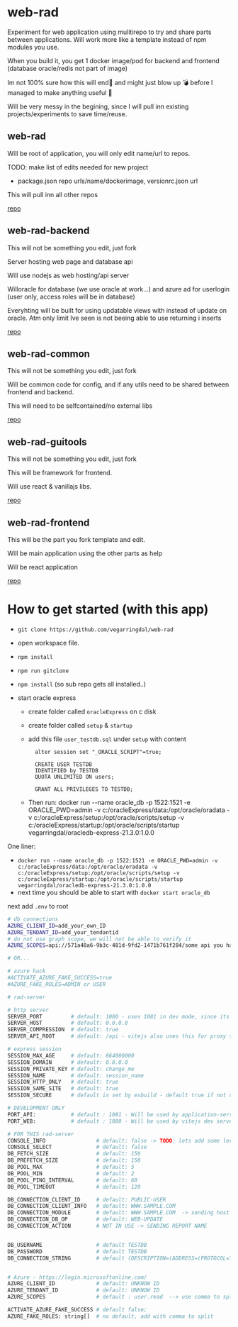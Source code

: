# web-rad

Experiment for web application using mulitirepo to try and share parts between applications. Will work more like a
template instead of npm modules you use.

When you build it, you get 1 docker image/pod for backend and frontend (database oracle/redis not part of image)

Im not 100% sure how this will end🤪 and might just blow up 💣 before I managed to make anything useful 🤣

Will be very messy in the begining, since I will pull inn existing projects/experiments to save time/reuse.

## web-rad

Will be root of application, you will only edit name/url to repos.

TODO: make list of edits needed for new project

-   package.json repo urls/name/dockerimage, versionrc.json url

This will pull inn all other repos

[repo](https://github.com/vegarringdal/web-rad)

## web-rad-backend

This will not be something you edit, just fork

Server hosting web page and database api

Will use nodejs as web hosting/api server

Willoracle for database (we use oracle at work...) and azure ad for userlogin (user only, access roles will be in
database)

Everyhting will be built for using updatable views with instead of update on oracle. Atm only limit Ive seen is not
beeing able to use returning i inserts

[repo](https://github.com/vegarringdal/web-rad-backend)

## web-rad-common

This will not be something you edit, just fork

Will be common code for config, and if any utils need to be shared between frontend and backend.

This will need to be selfcontained/no external libs

[repo](https://github.com/vegarringdal/web-rad-common)

## web-rad-guitools

This will not be something you edit, just fork

This will be framework for frontend.

Will use react & vanillajs libs.

[repo](https://github.com/vegarringdal/web-rad-guitools)

## web-rad-frontend

This will be the part you fork template and edit.

Will be main application using the other parts as help

Will be react application

[repo](https://github.com/vegarringdal/web-rad-frontend)

# How to get started (with this app)

-   `git clone https://github.com/vegarringdal/web-rad`
-   open workspace file.
-   `npm install`
-   `npm run gitclone`
-   `npm install` (so sub repo gets all installed..)

-   start oracle express

    -   create folder called `oracleExpress` on c disk
    -   create folder called `setup` & `startup`
    -   add this file `user_testdb.sql` under `setup` with content

              alter session set "_ORACLE_SCRIPT"=true;

              CREATE USER TESTDB
              IDENTIFIED by TESTDB
              QUOTA UNLIMITED ON users;

              GRANT ALL PRIVILEGES TO TESTDB;

    -   Then run: docker run --name oracle_db -p 1522:1521 -e ORACLE_PWD=admin -v
        c:/oracleExpress/data:/opt/oracle/oradata -v c:/oracleExpress/setup:/opt/oracle/scripts/setup -v
        c:/oracleExpress/startup:/opt/oracle/scripts/startup vegarringdal/oracledb-express-21.3.0:1.0.0

One liner:

-   `docker run --name oracle_db -p 1522:1521 -e ORACLE_PWD=admin -v c:/oracleExpress/data:/opt/oracle/oradata -v c:/oracleExpress/setup:/opt/oracle/scripts/setup -v c:/oracleExpress/startup:/opt/oracle/scripts/startup vegarringdal/oracledb-express-21.3.0:1.0.0`
-   next time you should be able to start with `docker start oracle_db`

next add `.env` to root

```bash
# db connections
AZURE_CLIENT_ID=add_your_own_ID
AZURE_TENDANT_ID=add_your_tendantid
# do not use graph scope, we will not be able to verify it
AZURE_SCOPES=api://571a40a6-9b3c-481d-9fd2-1471b761f284/some api you have

# OR...

# azure hack
#ACTIVATE_AZURE_FAKE_SUCCESS=true
#AZURE_FAKE_ROLES=ADMIN or USER

```

```bash
# rad-server

# http server
SERVER_PORT         # default: 1080 - uses 1081 in dev mode, since its only API server
SERVER_HOST         # default: 0.0.0.0
SERVER_COMPRESSION  # default: true
SERVER_API_ROOT     # default: /api - vitejs also uses this for proxy settings

# express session
SESSION_MAX_AGE     # default: 864000000
SESSION_DOMAIN      # default: 0.0.0.0
SESSION_PRIVATE_KEY # default: change_me
SESSION_NAME        # default: session_name
SESSION_HTTP_ONLY   # default: true
SESSION_SAME_SITE   # default: true
SESSION_SECURE      # default is set by esbuild - default true if not development

# DEVELOPMENT ONLY
PORT_API:           # default : 1081 - Will be used by application-server when it just a api server and vitejs
PORT_WEB:           # default : 1080 - Will be used by vitejs dev server

# FOR THIS rad-server
CONSOLE_INFO                # default: false -> TODO: lets add some levels
CONSOLE_SELECT              # default: false
DB_FETCH_SIZE               # default: 150
DB_PREFETCH_SIZE            # default: 150
DB_POOL_MAX                 # default: 5
DB_POOL_MIN                 # default: 2
DB_POOL_PING_INTERVAL       # default: 60
DB_POOL_TIMEOUT             # default: 120

DB_CONNECTION_CLIENT_ID     # default: PUBLIC-USER
DB_CONNECTION_CLIENT_INFO   # default: WWW.SAMPLE.COM
DB_CONNECTION_MODULE        # default: WWW.SAMPLE.COM  -> sending host name would be useful..
DB_CONNECTION_DB_OP         # default: WEB-UPDATE
DB_CONNECTION_ACTION        # NOT IN USE -> SENDING REPORT NAME


DB_USERNAME                 # default TESTDB
DB_PASSWORD                 # default TESTDB
DB_CONNECTION_STRING        # default (DESCRIPTION=(ADDRESS=(PROTOCOL=TCP)(HOST=localhost)(PORT=1522))(CONNECT_DATA=(SERVICE_NAME=xe)))


# Azure - https://login.microsoftonline.com/
AZURE_CLIENT_ID             # default: UNKNOW ID
AZURE_TENDANT_ID            # default: UNKNOW ID
AZURE_SCOPES                # default : user.read  --> use comma to split

ACTIVATE_AZURE_FAKE_SUCCESS # default false;
AZURE_FAKE_ROLES: string[]  # no default, add with comma to split



```
